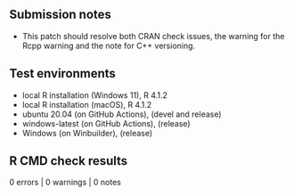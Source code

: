 ## Submission notes

* This patch should resolve both CRAN check issues, the warning for the Rcpp warning and the note for C++ versioning.

## Test environments
* local R installation (Windows 11), R 4.1.2
* local R installation (macOS), R 4.1.2
* ubuntu 20.04 (on GitHub Actions), (devel and release)
* windows-latest (on GitHub Actions), (release)
* Windows (on Winbuilder), (release)

## R CMD check results

0 errors | 0 warnings | 0 notes

